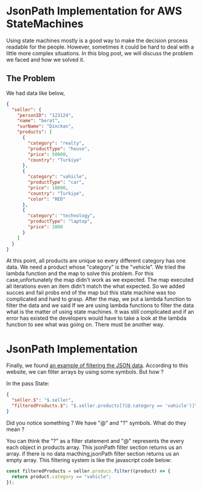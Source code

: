 # JsonPath Implementation for AWS StateMachines

Using state machines mostly is a good way to make the decision process readable for the people. However, sometimes it could be hard to deal with a little more complex situations. In this blog post, we will discuss the problem we faced and how we solved it.

## The Problem

We had data like below,

```json
{
  "seller": {
    "personID": "123124",
    "name": "berat",
    "surName": "Dinckan",
    "products": [
      {
        "category": "realty",
        "productType": "house",
        "price": 50000,
        "country": "Turkiye"
      },
      {
        "category": "vahicle",
        "productType": "car",
        "price": 10000,
        "country": "Turkiye",
        "color": "RED"
      },
      {
        "category": "technology",
        "productType": "laptop",
        "price": 1000
      }
    ]
  }
}
```

At this point, all products are unique so every different category has one data. We need a product whose "category" is the "vehicle". We tried the lambda function and the map to solve this problem. For this case,unfortunately the map didn't work as we expected. The map executed all iterations even an item didn't match the what expected. So we added succes and fail probs end of the map but this state machine was too complicated and hard to grasp. After the map, we put a lambda function to filter the data and we said If we are using lambda functions to filter the data what is the matter of using state machines. It was still complicated and if an error has existed the developers would have to take a look at the lambda function to see what was going on. There must be another way.

# JsonPath Implementation

Finally, we found [an example of filtering the JSON data](https://goessner.net/articles/jsonpath/index.html#e3). According to this website, we can filter arrays by using some symbols. But how ?

In the pass State:

```json
{
  "seller.$": "$.seller",
  "filteredProducts.$": "$.seller.products[?(@.category == 'vahicle')]"
}
```

Did you notice something ? We have "@" and "?" symbols. What do they mean ?

You can think the "?" as a filter statement and "@" represents the every each object in products array. This jsonPath filter section returns us an array. if there is no data macthing,jsonPath filter section returns us an empty array. This filtering system is like the javascript code below:

```js
const filteredProducts = seller.producs.filter((product) => {
  return product.category == "vahicle";
});
```
